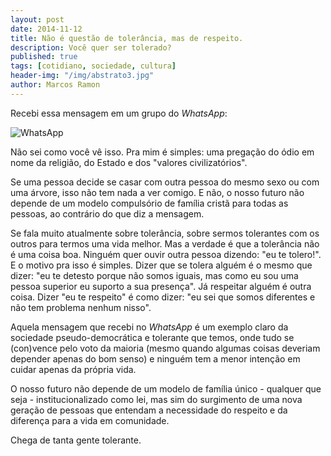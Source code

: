 ```yaml
---
layout: post
date: 2014-11-12
title: Não é questão de tolerância, mas de respeito.
description: Você quer ser tolerado?
published: true
tags: [cotidiano, sociedade, cultura]
header-img: "/img/abstrato3.jpg"
author: Marcos Ramon
---
```


Recebi essa mensagem em um grupo do _WhatsApp_:

![WhatsApp](https://dl.dropboxusercontent.com/u/49566417/blog/11_2014/whatsApp2.png)

Não sei como você vê isso. Pra mim é simples: uma pregação do ódio em nome da religião, do Estado e dos "valores civilizatórios".

Se uma pessoa decide se casar com outra pessoa do mesmo sexo ou com uma árvore, isso não tem nada a ver comigo. E não, o nosso futuro não depende de um modelo compulsório de família cristã para todas as pessoas, ao contrário do que diz a mensagem.

Se fala muito atualmente sobre tolerância, sobre sermos tolerantes com os outros para termos uma vida melhor. Mas a verdade é que a tolerância não é uma coisa boa. Ninguém quer ouvir outra pessoa dizendo: "eu te tolero!". E o motivo pra isso é simples. Dizer que se tolera alguém é o mesmo que dizer: "eu te detesto porque não somos iguais, mas como eu sou uma pessoa superior eu suporto a sua presença". Já respeitar alguém é outra coisa. Dizer "eu te respeito" é como dizer: "eu sei que somos diferentes e não tem problema nenhum nisso".

Aquela mensagem que recebi no _WhatsApp_ é um exemplo claro da sociedade pseudo-democrática e tolerante que temos, onde tudo se (con)vence pelo voto da maioria (mesmo quando algumas coisas deveriam depender apenas do bom senso) e ninguém tem a menor intenção em cuidar apenas da própria vida. 

O nosso futuro não depende de um modelo de família único - qualquer que seja - institucionalizado como lei, mas sim do surgimento de uma nova geração de pessoas que entendam a necessidade do respeito e da diferença para a vida em comunidade. 

Chega de tanta gente tolerante.


